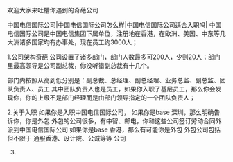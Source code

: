 欢迎大家来吐槽你遇到的奇葩公司

中国电信国际公司|中国电信国际公司怎么样|中国电信国际公司适合入职吗|
中国电信国际公司是中国电信集团下属单位，注册地在香港，在欧洲、美国、中东等几大洲诸多国家均有办事处，现在员工约3000人；

1.公司架构奇葩
公司设置了诸多部门，部门人数最多可200人，少则20人；部门里最高领导是公司副总裁，你没听错副总裁有十几个。

部门内按照从高到低分别是：副总裁、总经理、副总经理、业务总监、副总监、团队负责人、员工
其中团队负责人也是员工，如果你入职了基层员工，那么你会发现你，你的上级不是部门经理而是由部门领导指定的一个团队负责人；

2.关于入职
如果你是入职中国电信国际公司，
如果你是base 深圳，那么明确告诉你，你是外包
外包的公司很多，有中智、邮电，你和这些公司签订劳动合同外派到中国电信国际公司
如果你是base 香港，那么有可能你是外包
外包公司包括但不限于 通服香港、设计院、公诚等等 公司

3.

